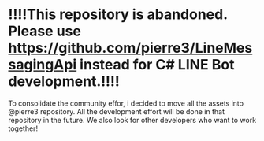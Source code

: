 # !!!!This repository is abandoned. Please use https://github.com/pierre3/LineMessagingApi instead for C# LINE Bot development.!!!!

To consolidate the community effor, i decided to move all the assets into @pierre3 repository. All the development effort will be done in that repository in the future. We also look for other developers who want to work together!

